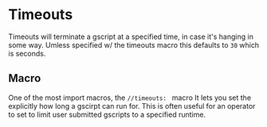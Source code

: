 # Timeouts
Timeouts will terminate a gscript at a specified time, in case it's hanging in some way. Umless specified w/ the timeouts macro this defaults to `30` which is seconds.

## Macro
One of the most import macros, the `//timeouts: ` macro 
It lets you set the explicitly how long a gscirpt can run for. 
This is often useful for an operator to set to limit user submitted gscripts to a specified runtime.

